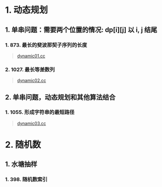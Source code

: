 # 1. 动态规划

## 1. 单串问题：需要两个位置的情况: dp[i][j] 以 i, j 结尾

### 1. 873. 最长的斐波那契子序列的长度

> [dynamic01.cc](./dynamic/dynamic01.cc)

### 2. 1027. 最长等差数列

> [dynamic02.cc](./dynamic/dynamic01.cc)

## 2. 单串问题，动态规划和其他算法结合

### 1. 1055. 形成字符串的最短路径 

> [dynamic03.cc](./dynamic/dynamic03.cc)

# 2. 随机数

## 1. 水塘抽样

### 1. 398. 随机数索引